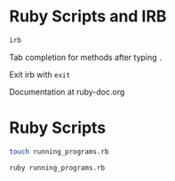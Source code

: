 # Ruby Scripts and IRB

```sh
irb
```

Tab completion for methods after typing `.`

Exit irb with `exit`

Documentation at ruby-doc.org

# Ruby Scripts

```sh
touch running_programs.rb
```

```sh
ruby running_programs.rb
```

```
```
```
```
```

